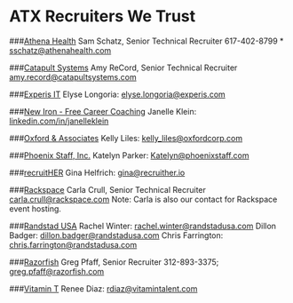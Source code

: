 ATX Recruiters We Trust
=========================

###[Athena Health](https://www.aetna.com/)
Sam Schatz, Senior Technical Recruiter
617-402-8799 * [sschatz@athenahealth.com](mailto:sschatz@athenahealth.com)

###[Catapult Systems](http://www.catapultsystems.com/)
Amy ReCord, Senior Technical Recruiter
[amy.record@catapultsystems.com](mailto:amy.record@catapultsystems.com)

###[Experis IT](http://www.experis.com/)
Elyse Longoria: [elyse.longoria@experis.com](mailto:elyse.longoria@experis.com)

###[New Iron - Free Career Coaching](http://www.newiron.com/)
Janelle Klein: [linkedin.com/in/janelleklein](https://www.linkedin.com/in/janelleklein)

###[Oxford & Associates](http://oxfordcorp.com/content/austin-tx)
Kelly Liles: [kelly_liles@oxfordcorp.com](mailto:kelly_liles@oxfordcorp.com)

###[Phoenix Staff, Inc.](http://www.phoenixstaff.com/)
Katelyn Parker: [Katelyn@phoenixstaff.com](mailto:Katelyn@phoenixstaff.com)

###[recruitHER](http://www.recruither.io/)
Gina Helfrich: [gina@recruither.io](mailto:gina@recruither.io)

###[Rackspace](http://rackspace.com)
Carla Crull, Senior Technical Recruiter
[carla.crull@rackspace.com](mailto:carla.crull@rackspace.com)
Note: Carla is also our contact for Rackspace event hosting.

###[Randstad USA](https://www.randstadusa.com/technologies/)
Rachel Winter: [rachel.winter@randstadusa.com](mailto:rachel.winter@randstadusa.com)
Dillon Badger: [dillon.badger@randstadusa.com](mailto:dillon.badger@randstadusa.com)
Chris Farrington: [chris.farrington@randstadusa.com](chris.farrington@randstadusa.com)

###[Razorfish](http://www.razorfish.com/)
Greg Pfaff, Senior Recruiter
312-893-3375; [greg.pfaff@razorfish.com](mailto:greg.pfaff@razorfish.com)

###[Vitamin T](https://vitamintalent.com/)
Renee Diaz: [rdiaz@vitamintalent.com](mailto:rdiaz@vitamintalent.com)
